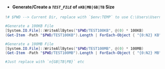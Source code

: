 - #### **Generate/Create** a ***`TEST_FILE`*** of `nKB|MB|GB|TB` Size
```powershell
!# $PWD --> Current Dir, replace with `$env:TEMP` to use C:\Users\Username\AppData\Local\Temp

#Generate a 100KB File
[System.IO.File]::WriteAllBytes("$PWD/TEST100KB", @(0) * 100KB)
(Get-Item -Path "$PWD/TEST100KB").Length | ForEach-Object { "{0:N2} KB" -f ($_ / 1KB) }

#Generate a 100MB File
[System.IO.File]::WriteAllBytes("$PWD/TEST100MB", @(0) * 100MB)
(Get-Item -Path "$PWD/TEST100MB").Length | ForEach-Object { "{0:N2} MB" -f ($_ / 1MB) }

#Just replace with `n{GB|TB|PB}` etc
````
